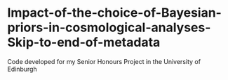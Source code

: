 # Impact-of-the-choice-of-Bayesian-priors-in-cosmological-analyses-Skip-to-end-of-metadata
Code developed for my Senior Honours Project in the University of Edinburgh

